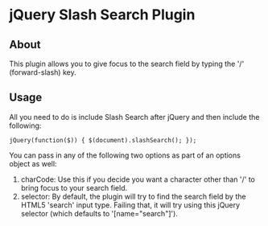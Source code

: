 jQuery Slash Search Plugin
==========================

About
-----

This plugin allows you to give focus to the search field by typing the '/' (forward-slash) key.

Usage
-----

All you need to do is include Slash Search after jQuery and then include the following:

`jQuery(function($)) {
	$(document).slashSearch();
});`

You can pass in any of the following two options as part of an options object as well:

1. charCode: Use this if you decide you want a character other than '/' to bring focus to your search field.
2. selector: By default, the plugin will try to find the search field by the HTML5 'search' input type. Failing that, it will try using this jQuery selector (which defaults to '[name="search"]').